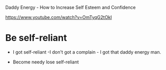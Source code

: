 
Daddy Energy - How to Increase Self Esteem and Confidence

https://www.youtube.com/watch?v=OmTyqG2tOkI

# Be self-reliant

- I got self-reliant -I don't got a complain - I got that daddy energy man.

- Become needy lose self-reliant 

